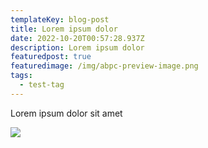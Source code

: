 ```yaml
---
templateKey: blog-post
title: Lorem ipsum dolor
date: 2022-10-20T00:57:28.937Z
description: Lorem ipsum dolor
featuredpost: true
featuredimage: /img/abpc-preview-image.png
tags:
  - test-tag
---
```

Lorem ipsum dolor sit amet



![](/img/abpc-preview-image.png)